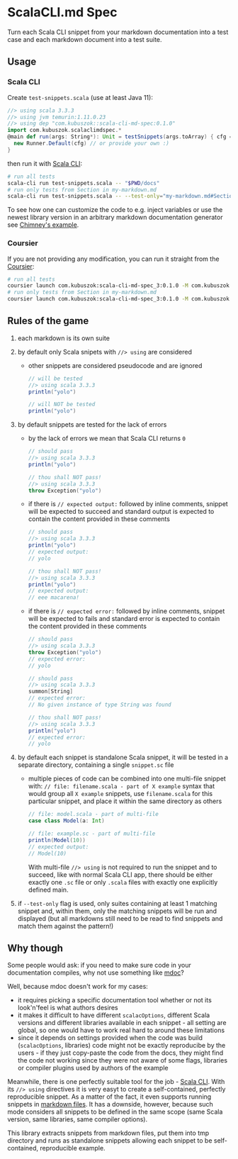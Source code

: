 # ScalaCLI.md Spec

Turn each Scala CLI snippet from your markdown documentation into a test case
and each markdown document into a test suite.

## Usage

### Scala CLI

Create `test-snippets.scala` (use at least Java 11):

```scala
//> using scala 3.3.3
//> using jvm temurin:1.11.0.23
//> using dep "com.kubuszok::scala-cli-md-spec:0.1.0"
import com.kubuszok.scalaclimdspec.*
@main def run(args: String*): Unit = testSnippets(args.toArray) { cfg =>
  new Runner.Default(cfg) // or provide your own :)
}
```

then run it with [Scala CLI](https://scala-cli.virtuslab.org/):

```bash
# run all tests
scala-cli run test-snippets.scala -- "$PWD/docs"
# run only tests from Section in my-markdown.md
scala-cli run test-snippets.scala -- --test-only="my-markdown.md#Section*" "$PWD/docs"
```

To see how one can customize the code to e.g. inject variables or use the newest library version
in an arbitrary markdown documentation generator see [Chimney's example](https://github.com/scalalandio/chimney/blob/29cd5048bee3b66c2d4d3d81dc17e0c0d5a4a128/scripts/test-snippets.scala).

### Coursier

If you are not providing any modification, you can run it straight from the [Coursier](https://get-coursier.io):

```bash
# run all tests
coursier launch com.kubuszok:scala-cli-md-spec_3:0.1.0 -M com.kubuszok.scalaclimdspec.testSnippets -- "$PWD/docs"
# run only tests from Section in my-markdown.md
coursier launch com.kubuszok:scala-cli-md-spec_3:0.1.0 -M com.kubuszok.scalaclimdspec.testSnippets -- --test-only="my-markdown.md#Section*" "$PWD/docs"
```

## Rules of the game

 1. each markdown is its own suite
 2. by default only Scala snipets with `//> using` are considered
    * other snippets are considered pseudocode and are ignored

      ```scala
      // will be tested
      //> using scala 3.3.3
      println("yolo")
      ```

      ```scala
      // will NOT be tested
      println("yolo")
      ```

 3. by default snippets are tested for the lack of errors
    * by the lack of errors we mean that Scala CLI returns `0`

      ```scala
      // should pass
      //> using scala 3.3.3
      println("yolo")
      ```

      ```scala
      // thou shall NOT pass!
      //> using scala 3.3.3
      throw Exception("yolo")
      ```

    * if there is `// expected output:` followed by inline comments, snippet will be expected to succeed and
      standard output is expected to contain the content provided in these comments

      ```scala
      // should pass
      //> using scala 3.3.3
      println("yolo")
      // expected output:
      // yolo
      ```
      
      ```scala
      // thou shall NOT pass!
      //> using scala 3.3.3
      println("yolo")
      // expected output:
      // eee macarena!
      ```

    * if there is `// expected error:` followed by inline comments, snippet will be expected to fails and
      standard error is expected to contain the content provided in these comments

      ```scala
      // should pass
      //> using scala 3.3.3
      throw Exception("yolo")
      // expected error:
      // yolo
      ```

      ```scala
      // should pass
      //> using scala 3.3.3
      summon[String]
      // expected error:
      // No given instance of type String was found
      ```
      
      ```scala
      // thou shall NOT pass!
      //> using scala 3.3.3
      println("yolo")
      // expected error:
      // yolo
      ```

 4. by default each snippet is standalone Scala snippet, it will be tested in a separate directory, containing
    a single `snippet.sc` file
    * multiple pieces of code can be combined into one multi-file snippet with:
      `// file: filename.scala - part of X example` syntax that would group all `X example` snippets, use
      `filename.scala` for this particular snippet, and place it within the same directory as others

      ```scala
      // file: model.scala - part of multi-file
      case class Model(a: Int)
      ```

      ```scala
      // file: example.sc - part of multi-file
      println(Model(10))
      // expected output:
      // Model(10)
      ```

      With multi-file `//> using` is not required to run the snippet and to succeed, like with normal Scala CLI
      app, there should be either exactly one `.sc` file or only `.scala` files with exactly one explicitly defined
      main.

 5. if `--test-only` flag is used, only suites containing at least 1 matching snippet and, within them, only
    the matching snippets will be run and displayed (but all markdowns still need to be read to find snippets
    and match them against the pattern!)

## Why though

Some people would ask: if you need to make sure code in your documentation compiles, why not use something like
[mdoc](https://scalameta.org/mdoc/)?

Well, because mdoc doesn't work for my cases:

 * it requires picking a specific documentation tool whether or not its look'n'feel is what authors desires
 * it makes it difficult to have different `scalacOptions`, different Scala versions and different libraries available
   in each snippet - all setting are global, so one would have to work real hard to around these limitations
 * since it depends on settings provided when the code was build (`scalacOptions`, libraries) code might not be exactly
   reproducibe by the users - if they just copy-paste the code from the docs, they might find the code not working
   since they were not aware of some flags, libraries or compiler plugins used by authors of the example

Meanwhile, there is one perfectly suitable tool for the job - [Scala CLI](https://scala-cli.virtuslab.org/). With
its `//> using` directives it is very easyt to create a self-contained, perfectly reproducible snippet. As a matter
of the fact, it even supports running snippets in [markdown files](https://scala-cli.virtuslab.org/docs/guides/power/markdown#markdown-inputs).
It has a downside, however, because such mode considers all snippets to be defined in the same scope (same Scala version,
same libraries, same compiler options).

This library extracts snippets from markdown files, put them into tmp directory and runs as standalone snippets
allowing each snippet to be self-contained, reproducible example.
